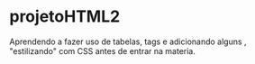 # projetoHTML2
Aprendendo a fazer uso de tabelas, tags <tr> <td> e adicionando alguns <inputs>, "estilizando" com CSS antes de entrar na materia.
